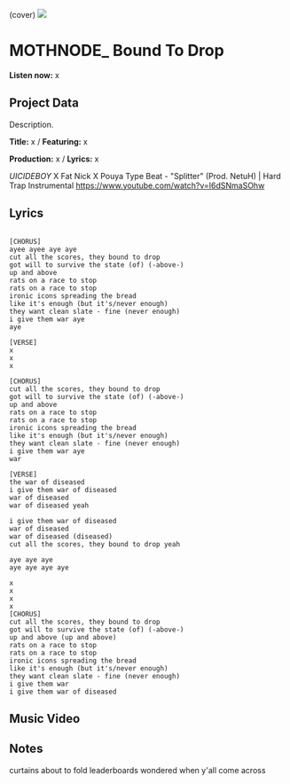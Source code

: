 (cover) ![](57175019_319474918741616_8502199518755923887_n.jpg)

# MOTHNODE_ Bound To Drop

**Listen now:** x

## Project Data

Description.


**Title:** x / **Featuring:** x

**Production:** x / **Lyrics:** x

$UICIDEBOY$ X Fat Nick X Pouya Type Beat - "Splitter" (Prod. NetuH) | Hard Trap Instrumental
https://www.youtube.com/watch?v=I6dSNmaSOhw

## Lyrics

```

[CHORUS]
ayee ayee aye aye
cut all the scores, they bound to drop
got will to survive the state (of) (-above-)
up and above
rats on a race to stop
rats on a race to stop
ironic icons spreading the bread
like it's enough (but it's/never enough)
they want clean slate - fine (never enough)
i give them war aye
aye 

[VERSE]
x
x
x

[CHORUS]
cut all the scores, they bound to drop
got will to survive the state (of) (-above-)
up and above
rats on a race to stop
rats on a race to stop
ironic icons spreading the bread
like it's enough (but it's/never enough)
they want clean slate - fine (never enough)
i give them war aye
war

[VERSE]
the war of diseased
i give them war of diseased
war of diseased
war of diseased yeah

i give them war of diseased
war of diseased
war of diseased (diseased)
cut all the scores, they bound to drop yeah

aye aye aye 
aye aye aye aye

x
x
x
x
[CHORUS]
cut all the scores, they bound to drop
got will to survive the state (of) (-above-)
up and above (up and above)
rats on a race to stop
rats on a race to stop
ironic icons spreading the bread
like it's enough (but it's/never enough)
they want clean slate - fine (never enough)
i give them war
i give them war of diseased

```

## Music Video


## Notes

curtains about to fold
leaderboards
wondered when y'all come across
